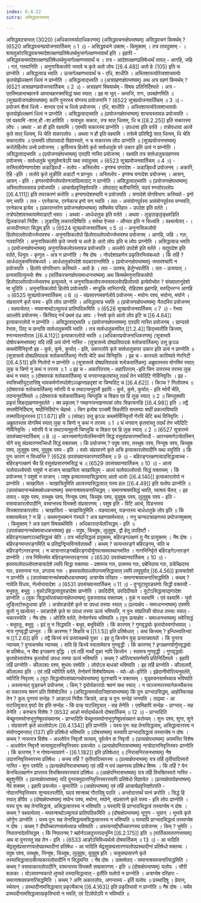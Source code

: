 ```yaml
---
index: 6.4.22
sutra: असिद्धवदत्राभात्

---
```

 असिद्धवदत्राभात् (3020) (अधिकारमर्यादाधिकरणम्) (असिद्धवचनाक्षेपभाष्यम्) असिद्धवचनं किमर्थम् ? (6520 असिद्धवचनप्रयोजनवार्तिकम् ॥ 1 ॥) - असिद्धवचने उक्तम् - किमुक्तम् । तत्र तावदुक्तम् - ।षत्वतुकोरसिद्धवचनमादेशलक्षणप्रतिषेधार्थमुत्सर्गलक्षणभावार्थं इति । इहापि - असिद्धवचनमादेशलक्षणप्रतिषेधार्थमुत्सर्गलक्षणभावार्थं च । तत्र - आदेशलक्षणप्रतिषेधार्थं तावत् - आगहि, जहि । गतं, गतवानिति । अनुनासिकलोपे जभावे च कृते अतो लोपः [[6.4.48]] अतो हेः (105) इति च प्राप्नोति । असिद्धत्वान्न भवति । उत्सर्गलक्षणभावार्थं च - एधि, शाधीति । अस्तिशास्त्योरेत्वशाभावयोः कृतयोर्झल्लक्षणं धित्वं न प्राप्नोति । असिद्धत्वाद्भवति ॥ (अत्रग्रहणाक्षेपभाष्यम्) अथ अत्र ग्रहणं किमर्थम् ? (6521 अत्रग्रहणप्रयोजनवार्तिकम् ॥ 2 ॥) - अत्रग्रहणं विषयार्थम् - विषयः प्रतिनिर्दिश्यते । अत्र - एतस्मिन्नाभाच्छास्त्रे आभाच्छास्त्रमसिद्धं यथा स्यात् । इह मा भूत् - अभाजि, रागः, उपबर्हणमिति ॥ (सूत्रप्रयोजनाक्षेपभाष्यम्) कानि पुनरस्य योगस्य प्रयोजनानि ? (6522 सूत्रप्रयोजनवार्तिकम् ॥ 3 ॥) - प्रयोजनं शैत्वं धित्वे - शाभाव एत्वं च धित्वे प्रयोजनम् । एधि, शाधीति । अस्तिशास्त्योरेत्वशाभावयोः कृतयोर्झल्लक्षणं धित्वं न प्राप्नोति । असिद्धत्वाद्भवति ॥ (प्रयोजनाक्षेपभाष्यम्) शाभावस्तावन्न प्रयोजयति । एवं वक्ष्यामि -शास् हौ -शा हाविति । यत्वभूतः सकारः, तत्र सात् धित्वम्, धि च [[8.2.25]] इति सकारस्य लोपः । अथवा - आ हौ इति वक्ष्यामि । एवमपि सकारस्य प्राप्नोति । उपधाया इति वर्तते । तत्रोपधाया आत्वे कृते सात् धित्वम्, धि चेति सकारलोपः । अथवा न हौ इति वक्ष्यामि । तत्रेत्वे प्रतिषिद्धे सात् धित्वम्, धि चेति सकारलोपः ॥ एत्वमपि लोपापवादो विज्ञास्यते, न च सकारस्य लोपः प्राप्नोति ॥ (सूत्रप्रयोजनभाष्यम्) करोतेर्हिलोप उत्त्वे प्रयोजनम् । कुर्वित्यत्र हिलोपे कृते सार्वधातुके परे उकार इति उत्वं न प्राप्नोति । असिद्धत्वाद्भवति ॥ (प्रयोजनाक्षेपभाष्यम्) एतदपि नास्ति प्रयोजनम् । वक्ष्यति तत्र सार्वधातुकग्रहणस्य प्रयोजनम् - सार्वधातुके भूतपूर्वमात्रेऽपि यथा स्यादुत्वम् ॥ (6523 सूत्रप्रयोजनवार्तिकम् ॥ 4 ॥) - तास्तिलोपेण्यणादेशा अडाडि्वधौ - तलोप - अस्तिलोप - इणश्च यणादेशः - अडाडि्वधौ प्रयोजनम् । अकारि, ऐहि -इति । तलोपे कृते लुङीति अडाटौ न प्राप्नुतः । अस्तिलोप - इणश्च यणादेशः प्रयोजनम् । आसन्, आयन् - इति । इणस्त्योर्यण्लोपयोरनजादित्वादाट् न प्राप्नोति । असिद्धत्वाद्भवति ॥ (प्रयोजनाक्षेपभाष्यम्) अस्तिलोपस्तावन्न प्रयोजयति । आचार्यप्रवृत्तिर्ज्ञापयति - लोपादाट् बलीयानिति, यदयं श्नसोरल्लोपः [[6.4.111]] इति तपरकरणं करोति ॥ इण्यणादेशश्चापि न प्रयोजयति । यणादेशे योगविभागः करिष्यते - इणो यण् भवति । ततः - एरनेकाचः, एरनेकाच इणो यण् भवति । ततः - असंयोगपूर्वस्य असंयोगपूर्वस्य यण्भवति, एरनेकाच इत्येव ॥ (प्रकारान्तरेण प्रयोजनाक्षेपभाष्यम्) सर्वेषामेव परिहारः - उपदेश इति वर्तते । तत्रोपदेशावस्थायामेवाडाटौ भवतः । अथवा -  आर्धधातुक इति वर्तते । अथवा -  लुङ्लङ्लृङ्क्ष्वडिति द्विलकारको निर्देशः । लुङादिषु लकारादिष्विति ॥ सर्वथा ऐज्यत - औप्यत इति न सिध्यति । वक्ष्यत्येतत् - ।अजादीनामटा सिद्धम् इति ॥ (6524 सूत्रप्रयोजनवार्तिकम् ॥ 5 ॥) - अनुनासिकलोपो हिलोपाल्लोपयोर्ज्जभावश्च - अनुनासिकलोपो हिलोपाल्लोपयोर्ज्जभावश्च प्रयोजनम् । आगहि, जहि । गतः, गतवानिति । अनुनासिकलोपे कृते जभावे च अतो हेः अतो लोपः इति च लोपः प्राप्नोति । असिद्धत्वान्न भवति ॥ (प्रयोजनाक्षेपभाष्यम्) अनुनासिकलोपस्तावन्न प्रयोजयति । अल्लोपे उपदेशे इति वर्तते । यद्युपदेश इति वर्तते, धिनुतः - कृणुतः - अत्र न प्राप्नोति । नैष दोषः । नोपदेशग्रहणेन प्रकृतिरभिसंबध्यते । किं तर्हि ? आर्धधातुकमभिसंबध्यते । आर्धधातुकोपदेशे यदकारान्तमिति ॥ (प्रयोजनाक्षेपभाष्यम्) जभावश्चापि न प्रयोजयति । हिलोपे योगविभागः करिष्यते - अतो हेः । ततः - उतश्च, हेर्लुग्भवतीति । ततः - प्रत्ययात् । प्रत्ययादित्युभयोः शेषः ॥ (वार्तिकरचनाक्षेपसमाधानभाष्यम्) अथ किमर्थमनुनासिकलोपो हिलोपाल्लोपयोर्ज्जभावश्च इत्युच्यते, न अनुनासिकलोपजभावावल्लोपहिलोपयोः इत्येवोच्येत ? संख्यातानुदेशो मा भूदिति । अनुनासिकलोपो हिलोपे प्रयोजयति - मण्डूकि ताभिरागहि, रोहिदश्व इहागहि, मरुदि्भरग्न आगहि ॥ (6525 सूत्रप्रयोजनवार्तिकम् ॥ 6 ॥) - संप्रसारणमवर्णलोपे प्रयोजनम् - मघोनः पश्य, मघोना, मघोने । संप्रसारणे कृते यस्य -  इति लोपः प्राप्नोति । असिद्धत्वान्न भवति ॥ (प्रयोजनाक्षेपभाष्यम्) नैतदस्ति प्रयोजनम् । वक्ष्यत्येतत् - मघवन्शब्दोऽव्युत्पन्नं प्रातिपदिकमिति ॥ (6526 सूत्रप्रयोजनवार्तिकम् ॥ 7 ॥) - रेभाव आल्लोपे प्रयोजनम् - किंस्विद् गर्भं प्रथमं दध्र आपः । रेभावे कृते आतो लोप इटि च [[6.4.64]] इत्याकारलोपो न प्राप्नोति । असिद्धत्वाद्भवति ॥ (प्रयोजनाक्षेपभाष्यम्) एतदपि नास्ति प्रयोजनम् । छान्दसो रेभावः, लिट् च छन्दसि सार्वधातुकमपि भवति । तत्र सार्वधातुकमपित् [[1.2.4]] ङिद्भवतीति ङित्त्वम्, श्नाभ्यस्तयोरातः [[6.4.112]] इत्याकारलोपो भवति ॥ (अधिकारप्रयोजनाधिकरणम्) (सूत्राभावे दोषोपक्रमभाष्यम्) यदि तर्हि अयं योगो नास्ति -  (सूत्रासत्त्वे दोषप्रतिपादकं श्लोकवार्तिकम्) उत्तु कृञ्ञः कथमोर्विनिवृत्तौ इह - कुर्वः, कुर्मः, कुर्यात् - इति, उकारलोपे कृते सार्वधातुकपर उकार इति उत्वं न प्राप्नोति ॥ (सूत्रासत्वे दोषप्रतिपादकं श्लोकवार्तिकम्) णेरपि चेटि कथं विनिवृत्तिः । इह च - कारयतेः कारिष्यते णेरनिटी [[6.4.51]] इति णिलोपो न प्राप्नोति ॥ (सूत्रासत्वे दोषप्रतिपादकं श्लोकवार्तिकम्) अब्रुवतस्तव योगमिमं स्यात् लुक् च चिणो नु कथं न तरस्य ॥ 1 ॥ इह च - अकारितराम् - अहारितराम् -इति चिण उत्तरस्य तरस्य लुक् कथं न स्यात् ॥ (दोषवारकं श्लोकवार्तिकम्) चं भगवान्तकृतवांस्तु तदर्थं तेन भवेदिटि णेर्विनिवृत्तिः । इह - स्यसिच्सीयुट्तासिषु भावकर्मणोरुपदेशेऽञ्ञ्झनग्रहदृशां वा चिण्वदिट् च [[6.4.62]] । किञ्च ? णिलोपश्च ॥ (दोषवारकं श्लोकवार्तिकम्) म्वोरपि ये च तथाऽप्यनुवृत्तौ इहापि - कुर्वः, कुर्मः, कुर्यात् - इति म्वोर्ये चेति, तदप्यनुवर्तिष्यते ॥ (दोषवारकं श्लोकवार्तिकम्) चिण्लुकि च क्ङित एव हि लुक् स्यात् ॥ 2 ॥ चिण्लुक्यपि प्रकृतं क्ङिद्ग्रहणमनुवर्तते । क्व प्रकृतम् ? गमहनजनखनघसां लोपः क्ङित्यनङि [[6.4.98]] इति । तद्वै सप्तमीनिर्दिष्टम्, षष्ठीनिर्दिष्टेन चेहार्थः । चिण इत्येषा पञ्चमी क्ङितीति सप्तम्याः षष्ठीं प्रकल्पयिष्यति तस्मादित्युत्तरस्य [[1.1.67]] इति ॥ (संग्रहः) उत्तु कृञ्ञः कथमोर्विनिवृत्तौ णेरपि चेटि कथं विनिवृत्तिः । अब्रुवतस्तव योगमिमं स्यात् लुक् च चिणो नु कथं न तरस्य ॥ 1 ॥ चं भगवान् कृतवांस्तु तदर्थं तेन भवेदिटि णेर्विनिवृत्तिः । म्वोरपि ये च तथाऽप्यनुवृत्तौ चिण्लुकि च क्ङित एव हि लुक् स्यात् ॥ 2 ॥ (6527 सूत्रारम्भे उपसंख्यानवार्तिकम् ॥ 8 ॥) - आरभ्यमाणेऽप्येतस्मिन्योगे सिद्धं वसुसंप्रसारणमज्विधौ - आरभ्यमाणेऽप्येतस्मिन् योगे वसु संप्रसारणमज्विधौ सिद्धं वक्तव्यम् । किं प्रयोजनम् ? पपुषः पश्य, तस्थुषः पश्य, निन्युषः पश्य, चिच्युषः पश्य, लुलुवुषः पश्य, पुपुवुषः पश्य - इति । वसोः संप्रसारणे कृते अचि इत्याकारलोपादीनि यथा स्युरिति ॥ किं पुनः कारणं न सिध्यन्ति ? (6528 उपसंख्यानकारणवार्तिकम् ॥ 9 ॥) - बहिरङ्गलक्षणत्वादसिद्धत्वाच्च - बहिरङ्गलक्षणं चैव हि वसुसंप्रसारणमसिद्धं च ॥ (6529 उपसंख्यानवार्तिकम् ॥ 10 ॥) - आत्वं यलोपाल्लोपयोः पशुषो न वाजान् चाखायिता चाखायितुम् - आत्वं यलोपाल्लोपयोः सिद्धं वक्तव्यम् । किं प्रयोजनम् ? पशुषो न वाजान् । पशुष इत्यात्वस्यासिद्धत्वात् आतो धातोः [[6.4.140]] इत्याकारलोपो न प्राप्नोति । चाखायिता - चाखायितुमिति आत्वस्यासिद्धत्वात् यस्य हलः [[6.4.49]] इति यलोपः प्राप्नोति ॥ (उपसंख्यानानर्थक्यबोधकभाष्यम्) समानाश्रयवचनात्सिद्धम् । समानाश्रयमसिद्धं भवति, व्याश्रयं चैतत् । इह तावत् - पपुषः पश्य, तस्थुषः पश्य, निन्युषः पश्य, चिच्युषः पश्य, युयुवुषः पश्य, लुलुवुषः पश्य - इति - वसावाकारलोपादीनि, वस्वन्तस्य विभक्तौ संप्रसारणम् । पशुष इति - विटि आत्वं, विडन्तस्य विभक्तावाकारलोपः । चाखायिता - चाखायितुमिति - यङ्यात्वम्, यङन्तस्य चार्धधातुके लोप इति ॥ किं वक्तव्यमेतत् ? न हि । कथमनुच्यमानं गंस्यते ? अत्र ग्रहणसार्मथ्यात् । ननु चान्यदत्रग्रहणस्य प्रयोजनमुक्तम् । किमुक्तम् ? अत्र ग्रहणं विषयार्थमिति । अधिकारादप्येतत्सिद्धम् - इति ॥ (उपसंख्यानानर्थक्यसाधकभाष्यम्) इह - पपुषः, चिच्युषः, लुलुवुषः, द्वौ हेतू उपदिष्टौ - बहिरङ्गलक्षणञ्ञ्चासिद्धत्वं चेति । तत्र भवेदसिद्धत्वं प्रयुक्तम्, बहिरङ्गलक्षणं तु नैव प्रत्युक्तम् । नैष दोषः । बहिरङ्गमन्तरङ्गमिति च प्रतिद्वन्द्विभाविनावेतावर्थौ । कथम् ? सत्यन्तरङ्गे बहिरङ्गम्, सति च बहिरङ्गेऽन्तरङ्गम् । न चात्रान्तरङ्गबहिरङ्गयोर्युगपत्समवस्थानमस्ति । नानभिनिर्वृत्ते बहिरङ्गेऽन्तरङ्गं प्राप्नोति । तत्र निमित्तमेव बहिरङ्गमन्तरङ्गस्य ॥ (6530 उपसंख्यानवार्तिकम् ॥ 10 ॥) - ह्रस्वयलोपाल्लोपाश्चायादेशे ल्यपि सिद्धा वक्तव्याः - प्रशमय्य गतः, प्रतमय्य गतः, प्रबेभिदय्य गतः, प्रचेच्छिदय्य गतः, प्रस्तनय्य गतः, प्रगदय्य गतः । ह्रस्वयलोपाल्लोपानामसिद्धत्वात् ल्यपि लघुपूर्वात् [[6.4.56]] इत्ययादेशो न प्राप्नोति ॥ (उपसंख्यानानर्थक्यबोधकभाष्यम्) अत्राप्येष परिहारः - समानाश्रयवचनात्सिद्धमिति । कथम् ? णावेति विधयः, णेर्ल्यप्ययादेशः ॥ (6531 उपसंख्यानवार्तिकम् ॥ 11 ॥) - वुग्युटावुवङ्यणोः सिद्धौ वक्तव्यौ - बभूवतुः, बभूवुः । वुकोऽसिद्धत्वादुवङादेशः प्राप्नोति । उपदिदीये, उपदिदीयाते । युटोऽसिद्धत्वाद्यणादेशः प्राप्नोति ॥ (वुकः सिद्धत्वोपसंख्यानाक्षेपभाष्यम्) वुकस्तावन्न वक्तव्यम् । वुकं न वक्ष्यामि । एवं वक्ष्यामि - भुवो लुङि्लटोरूदुधायाः इति । अत्रोवङादेशे कृते या उपधा तस्याः स्यात् ॥ (प्रत्याक्षेप - समाधानभाष्यम्) एवमपि कुतो नु खल्वेतत् - उवङादेशे कृते या उपधा तस्या ऊत्वं भविष्यति, न पुनः सांप्रतिकी योपधा तस्याः स्यात् - भकारस्येति । नैष दोषः । ओरिति वर्तते, तेनोवर्णस्य भविष्यति ॥ (पुनः प्रत्याक्षेप - समाधानभाष्यम्) भवेत्सिद्धं - बभूवतुः, बभूवुः । इदं तु न सिद्ध्यति - बभूव, बभूविथेति । किं कारणम् ? गुणवृद्ध्योः कृतयोरुवर्णाभावात् । नात्र गुणवृद्धी प्राप्नुतः । किं कारणम् ? क्ङिति च [[1.1.5]] इति प्रतिषेधात् । कथं कित्त्वम् ? इन्धिभवतिभ्यां च [[1.2.6]] इति । तद्वै कित्त्वं वयं प्रत्याचक्ष्महे वुका । इह तु कित्त्वेन वुक् प्रत्याख्यायते । किं पुनरत्र न्याय्यम् ? वुग्वचनमेव न्याय्यम् । सति हि कित्त्वे स्यातामेवात्र गुणवृद्धी । किं कारणम् ? इग्लक्षणयोर्गुणवृद्ध्योः स प्रतिषेधः, न चैषा इग्लक्षणा वृद्धिः । एवं तर्हि नार्थो वुका नापि कित्त्वेन । स्तामत्र गुणवृद्धी । गुणवृद्ध्योः कृतयोरवावोश्च कृतयोर्या उपधा तस्या ऊत्वं भविष्यति । कथम् ? ओरित्यत्रावर्णमपि प्रतिनिर्दिश्यते । इहापि तर्हि प्राप्नोति - कीलालपः पश्य, शुभंयः पश्येति । लोपोऽत्र बाधको भविष्यति । इह तर्हि प्राप्नोति - कीलालपौ, कीलालपा इति । एवं तर्हि व्योरिति वर्तते, तेनोवर्णं विशेषयिष्यामः - व्योः-ओः-इरिति । इहेदानीमोरित्यनुवर्तते, व्योरिति निवृत्तम् ॥ (युटः सिद्धत्वोपसंख्यानाक्षेपभाष्यम्) युटश्चापि न वक्तव्यम् । युड्वचनसार्मथ्यान्न भविष्यति । अस्त्यन्यत् युड्वचने प्रयोजनम् । किम् ? द्वयोर्यकारयोः श्रवणं यथा स्यात् । न व्यञ्जनपरस्यानेकस्यैकस्य वा यकारस्य श्रवणं प्रति विशेषोऽस्ति ॥ (असिद्धत्वमर्यादाजिज्ञासाभाष्यम्) किं पुनः प्राग्भादसिद्धम्, आहोस्वित्सह तेन ? कुतः पुनरयं सन्देहः ? आङाऽयं निर्देशः क्रियते, आङ् च पुनः सन्देहं जनयति । तद्यथा - आ पाटलिपुत्रात् वृष्टो देव इति सन्देहः - किं प्राक् पाटलिपुत्रात् - सह तेनेति । एवमिहापि सन्देहः - प्राग्भात् - सह तेनेति । कश्चात्र विशेषः ? (6532 आङो मर्यादार्थकत्वे दोषवार्तिकम् ॥ 12 ॥) - प्राग्भादिति चेच्छुनामघोनाभूगुणेषूपसंख्यानम् - प्राग्भादिति चेच्छुनामघोनाभूगुणेषूपसंख्यानं कर्तव्यम् । शुनः पश्य, शुना, शुने । संप्रसारणे कृते अल्लोपोऽनः [[6.4.134]] इति प्राप्नोति । यस्य पुनः सह तेनासिद्धत्वम्, असिद्धत्वात्तस्य न संयोगाद्वमन्तात् (137) इति प्रतिषेधो भविष्यति ॥ (दोषभाष्यम्) यस्यापि प्राग्भादसिद्धत्वं तस्याप्येष न दोषः । कथम् ? नास्त्यत्र विशेषः - अल्लोपेन निवृत्तौ सत्याम्, पूर्वत्वेन वा निवृत्तौ ॥ (प्रत्याक्षेपभाष्यम्) अयमस्ति विशेषः - अल्लोपेन निवृत्तौ सत्यामुदात्तनिवृत्तिस्वरः प्रसज्येत ॥ (प्रत्याक्षेपनिरासभाष्यम्) नात्रोदात्तनिवृत्तिस्वरः प्राप्नोति । किं कारणम् ? न गोश्वन्साववर्ण -  [[6.1.182]] इति प्रतिषेधात् ॥ (निरासनिरसनभाष्यम्) नैष उदात्तनिवृत्तिस्वरस्य प्रतिषेधः । कस्य तर्हि ? तृतीयादिस्वरस्य ॥ (प्रत्याक्षेपभाष्यम्) यत्र तर्हि तृतीयादिस्वरो नास्ति - शुनः पश्येति ॥ (प्रत्याक्षेपनिरासभाष्यम्) एवं तर्हि न वयं लक्षणस्य प्रतिषेधं शिष्मः । किं तर्हि ? येन केनचिल्लक्षणेन प्राप्तस्य विभक्तिस्वरस्यायं प्रतिषेधः ॥ (आक्षेपनिरासभाष्यम्) यत्र तर्हि विभक्तिस्वरो नास्ति - बहुशुनीति ॥ (प्रत्याक्षेपभाष्यम्) यदि पुनरयमुदात्तनिवृत्तिस्वरस्यापि प्रतिषेधो विज्ञायेत । (प्रत्याक्षेपापोहभाष्यम्) नैवं शक्यम् । इहापि प्रसज्येत - कुमारीति ॥ (आक्षेपभाष्यम्) एवं तर्हि आचार्यप्रवृत्तिर्ज्ञापयति - नोदात्तनिवृत्तिस्वरः शुन्यवतरतीति, यदयं श्वन्शब्दं गौरादिषु पठति । अन्तोदात्तार्थं यत्नं करोति । सिद्धं हि स्यात् ङीपैव ॥ (दोषाक्षेपभाष्यम्) मघोनः पश्य, मघोना, मघोने, संप्रसारणे कृते यस्य -  इति लोपः प्राप्नोति । यस्य पुनः सह तेनासिद्धत्वं, असिद्धत्वात्तस्य न भविष्यति ॥ यस्यापि हि प्राग्भादसिद्धत्वं तस्याप्येष न दोषः । कथम् ? वक्ष्यत्येतत् - मघवन्शब्दोऽव्युत्पन्नं प्रातिपदिकमिति ॥ (दोषाक्षेपभाष्यम्) भूगुणः - भूयान् । भूभावे कृते ओर्गुणः प्राप्नोति । यस्य पुनः सह तेनासिद्धत्वमसिद्धत्वात्तस्य न भविष्यति ॥ यस्यापि प्राग्भादसिद्धत्वं तस्याप्येष न दोषः । कथम् ? दीर्घोच्चारणसार्मथ्यान्न भविष्यति । अस्त्यन्यद्दीर्घोच्चारणस्य प्रयोजनम् । किम् ? भूमेति । निपातनादेतत्सिद्धम् । किं निपातनम् ? बहोर्नञ्ञ्वदुत्तरपदभूम्नि [[6.2.175]] इति ॥ (वार्तिकावतरणभाष्यम्) अथ वा पुनरस्तु सह तेन - इति । (6533 आङोऽभिविध्यर्थत्वे दोषवार्तिकम् ॥ 13 ॥) - आ भादिति चेद्वसुसंप्रसारणयलोपप्रस्थादीनां प्रतिषेधः - आ भादिति चेद्वसुसम्प्रसारणयलोपप्रस्थादीनां प्रतिषेधो वक्तव्यः । पपुषः पश्य, तस्थुषः, निन्युषः, चिच्युषः, लुलुवुषः, युयुवुष इति । चसुसम्प्रसारणे कृते तस्यासिद्धत्वादचीत्याकारलोपादीनि न सिद्ध्यन्ति । नैष दोषः । उक्तमेतत् - समानाश्रयवचनात्सिद्धमिति । कथम् ? वसावाकारलोपादीनि, वस्वन्तस्य विभक्तौ सम्प्रसारणम् - इति ॥ (दोषाक्षेपभाष्यम्) यलोपः । सौरी बलाका । योऽसावण्यकारो लुप्यते तस्यासिद्धत्वात् - इर्तीति यलोपो न प्राप्नोति । अत्राप्येष परिहारः - समानाश्रयवचनात्सिद्धमिति । कथम् ? अणि अकारलोपः, अणन्तस्य - इर्ति यलोपः ॥ प्रस्थादिषु । प्रेयान्, स्थेयान् । प्रस्थादीनामसिद्धत्वात् प्रकृत्यैकाच् [[6.4.163]] इति प्रकृतिभावो न प्राप्नोति ॥ नैष दोषः । यथैव प्रस्थादीनामसिद्धत्वात्प्रकृतिभावो न भवति, एवं टिलोपोऽपि न भविष्यति ॥ 